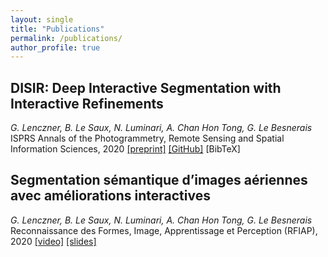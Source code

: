 ```yaml
---
layout: single
title: "Publications"
permalink: /publications/
author_profile: true
---
```



<script type="text/javascript">
   function toggleVisibility(block_id) {
       var e = document.getElementById(block_id);
       if(e.style.display == 'block')
          e.style.display = 'none';
       else
          e.style.display = 'block';
   }
    function copyToClip(element) {
        var str = document.getElementById(element).innerHTML;
        function listener(e) {
            e.clipboardData.setData("text/html", str);
            e.clipboardData.setData("text/plain", str);
            e.preventDefault();
        }
        document.addEventListener("copy", listener);
        document.execCommand("copy");
        document.removeEventListener("copy", listener);
};
</script>


## DISIR: Deep Interactive Segmentation with Interactive Refinements
*G. Lenczner, B. Le Saux, N. Luminari, A. Chan Hon Tong, G. Le Besnerais*  
ISPRS Annals of the Photogrammetry, Remote Sensing and Spatial Information Sciences, 2020
<normal>
    <a href="https://arxiv.org/abs/2003.14200" style="color:page.header.overlay_color">[preprint]</a>
    <a href="https://github.com/delair-ai/DISIR" style="color:page.header.overlay_color">[GitHub]</a>
    <a style="color:page.header.overlay_color; cursor: pointer; cursor: hand;" onclick="toggleVisibility('bibtex_disir');">[BibTeX]</a>
</normal>
<div id="bibtex_disir" style="display:none;">
<small>
<a class="btn"  onclick="copyToClip('bib_disir');">copy to clipboard</a>
<div class="highlighter-rouge"><pre id="bib_disir" class="highlight">
@article{lenczner_disir_2020,
    title={DISIR: Deep Image Segmentation with Interactive Refinement},
    author={Lenczner, Gaston and {Le Saux}, Bertrand and Luminari, Nicola and {Chan Hon Tong}, Adrien and {Le Besnerais}, Guy},
    journal={ISPRS Annals of the Photogrammetry, Remote Sensing and Spatial Information Sciences},
    year = {2020},
    publisher={Copernicus GmbH}
}
</pre></div></small>
</div>

## Segmentation sémantique d’images aériennes avec améliorations interactives
*G. Lenczner, B. Le Saux, N. Luminari, A. Chan Hon Tong, G. Le Besnerais*  
Reconnaissance des Formes, Image, Apprentissage et Perception (RFIAP), 2020
<normal>
    <a href="https://youtu.be/i-sOE6Q_aR8" style="color:page.header.overlay_color">[video]</a>
    <a href="https://drive.google.com/file/d/1wD8Ccuf-ZIGQLhEy250P89Id1FNJI_PX/view" style="color:page.header.overlay_color">[slides]</a>
</normal>
